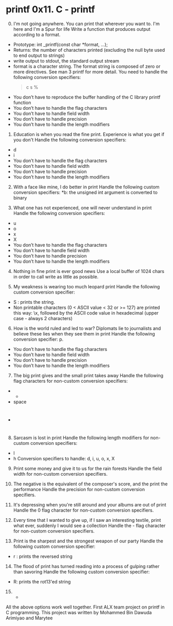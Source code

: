 # printf	0x11. C - printf

0. I'm not going anywhere. You can print that wherever you want to. I'm here and I'm a Spur for life
Write a function that produces output according to a format.
* Prototype: int _printf(const char *format, ...);
* Returns: the number of characters printed (excluding the null byte used to end output to strings)
* write output to stdout, the standard output stream
* format is a character string. The format string is composed of zero or more directives. See man 3 printf for more detail. You need to handle the following conversion specifiers:
	>c
	>s
	>%
* You don’t have to reproduce the buffer handling of the C library printf function
* You don’t have to handle the flag characters
* You don’t have to handle field width
* You don’t have to handle precision
* You don’t have to handle the length modifiers


1. Education is when you read the fine print. Experience is what you get if you don't
Handle the following conversion specifiers:
* d
* i
* You don’t have to handle the flag characters
* You don’t have to handle field width
* You don’t have to handle precision
* You don’t have to handle the length modifiers


2. With a face like mine, I do better in print
Handle the following custom conversion specifiers:
*b: the unsigned int argument is converted to binary


3. What one has not experienced, one will never understand in print
Handle the following conversion specifiers:
* u
* o
* x
* X
* You don’t have to handle the flag characters
* You don’t have to handle field width
* You don’t have to handle precision
* You don’t have to handle the length modifiers


4. Nothing in fine print is ever good news
Use a local buffer of 1024 chars in order to call write as little as possible.


5. My weakness is wearing too much leopard print
Handle the following custom conversion specifier:
* S : prints the string.
* Non printable characters (0 < ASCII value < 32 or >= 127) are printed this way: \x, followed by the ASCII code value in hexadecimal (upper case - always 2 characters)


6. How is the world ruled and led to war? Diplomats lie to journalists and believe these lies when they see them in print
Handle the following conversion specifier: p.
* You don’t have to handle the flag characters
* You don’t have to handle field width
* You don’t have to handle precision
* You don’t have to handle the length modifiers


7. The big print gives and the small print takes away
Handle the following flag characters for non-custom conversion specifiers:

* +
* space
* #


8. Sarcasm is lost in print
Handle the following length modifiers for non-custom conversion specifiers:
* l
* h
Conversion specifiers to handle: d, i, u, o, x, X


9. Print some money and give it to us for the rain forests
Handle the field width for non-custom conversion specifiers.


10. The negative is the equivalent of the composer's score, and the print the performance
Handle the precision for non-custom conversion specifiers.


11. It's depressing when you're still around and your albums are out of print
Handle the 0 flag character for non-custom conversion specifiers.


12. Every time that I wanted to give up, if I saw an interesting textile, print what ever, suddenly I would see a collection
Handle the - flag character for non-custom conversion specifiers.


13. Print is the sharpest and the strongest weapon of our party
Handle the following custom conversion specifier:
* r : prints the reversed string


14. The flood of print has turned reading into a process of gulping rather than savoring
Handle the following custom conversion specifier:
* R: prints the rot13'ed string


15. *
All the above options work well together.
First ALX team project on printf in C programming. This project was written by Mohammed Bin Dawuda Arimiyao and Marytee

